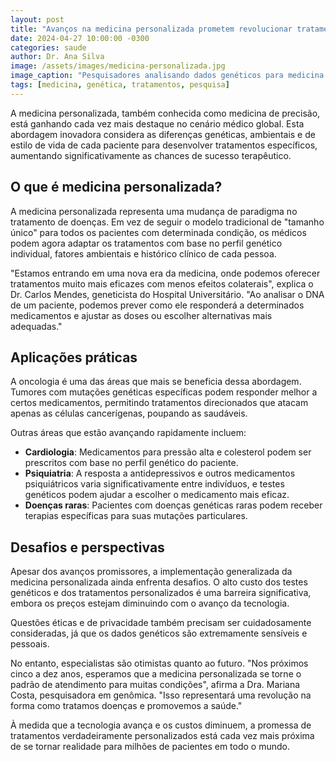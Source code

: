 ```yaml
---
layout: post
title: "Avanços na medicina personalizada prometem revolucionar tratamentos"
date: 2024-04-27 10:00:00 -0300
categories: saude
author: Dr. Ana Silva
image: /assets/images/medicina-personalizada.jpg
image_caption: "Pesquisadores analisando dados genéticos para medicina personalizada"
tags: [medicina, genética, tratamentos, pesquisa]
---
```


A medicina personalizada, também conhecida como medicina de precisão, está ganhando cada vez mais destaque no cenário médico global. Esta abordagem inovadora considera as diferenças genéticas, ambientais e de estilo de vida de cada paciente para desenvolver tratamentos específicos, aumentando significativamente as chances de sucesso terapêutico.

## O que é medicina personalizada?

A medicina personalizada representa uma mudança de paradigma no tratamento de doenças. Em vez de seguir o modelo tradicional de "tamanho único" para todos os pacientes com determinada condição, os médicos podem agora adaptar os tratamentos com base no perfil genético individual, fatores ambientais e histórico clínico de cada pessoa.

"Estamos entrando em uma nova era da medicina, onde podemos oferecer tratamentos muito mais eficazes com menos efeitos colaterais", explica o Dr. Carlos Mendes, geneticista do Hospital Universitário. "Ao analisar o DNA de um paciente, podemos prever como ele responderá a determinados medicamentos e ajustar as doses ou escolher alternativas mais adequadas."

## Aplicações práticas

A oncologia é uma das áreas que mais se beneficia dessa abordagem. Tumores com mutações genéticas específicas podem responder melhor a certos medicamentos, permitindo tratamentos direcionados que atacam apenas as células cancerígenas, poupando as saudáveis.

Outras áreas que estão avançando rapidamente incluem:

- **Cardiologia**: Medicamentos para pressão alta e colesterol podem ser prescritos com base no perfil genético do paciente.
- **Psiquiatria**: A resposta a antidepressivos e outros medicamentos psiquiátricos varia significativamente entre indivíduos, e testes genéticos podem ajudar a escolher o medicamento mais eficaz.
- **Doenças raras**: Pacientes com doenças genéticas raras podem receber terapias específicas para suas mutações particulares.

## Desafios e perspectivas

Apesar dos avanços promissores, a implementação generalizada da medicina personalizada ainda enfrenta desafios. O alto custo dos testes genéticos e dos tratamentos personalizados é uma barreira significativa, embora os preços estejam diminuindo com o avanço da tecnologia.

Questões éticas e de privacidade também precisam ser cuidadosamente consideradas, já que os dados genéticos são extremamente sensíveis e pessoais.

No entanto, especialistas são otimistas quanto ao futuro. "Nos próximos cinco a dez anos, esperamos que a medicina personalizada se torne o padrão de atendimento para muitas condições", afirma a Dra. Mariana Costa, pesquisadora em genômica. "Isso representará uma revolução na forma como tratamos doenças e promovemos a saúde."

À medida que a tecnologia avança e os custos diminuem, a promessa de tratamentos verdadeiramente personalizados está cada vez mais próxima de se tornar realidade para milhões de pacientes em todo o mundo.
